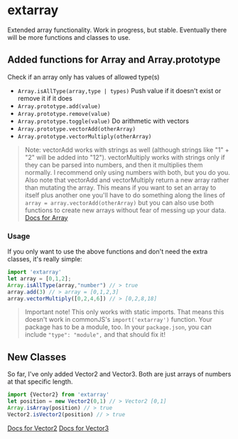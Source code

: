 # extarray
Extended array functionality. Work in progress, but stable. Eventually there will be more functions and classes to use.
## Added functions for Array and Array.prototype
Check if an array only has values of allowed type(s)
* `Array.isAllType(array,type | types)`
Push value if it doesn't exist or remove it if it does
* `Array.prototype.add(value)`
* `Array.prototype.remove(value)`
* `Array.prototype.toggle(value)`
Do arithmetic with vectors
* `Array.prototype.vectorAdd(otherArray)`
* `Array.prototype.vectorMultiply(otherArray)`
> Note: vectorAdd works with strings as well (although strings like "1" + "2" will be added into "12"). vectorMultiply works with strings only if they can be parsed into numbers, and then it multiplies them normally. I recommend only using numbers with both, but you do you.
> Also note that vectorAdd and vectorMultiply return a new array rather than mutating the array. This means if you want to set an array to itself plus another one you'll have to do something along the lines of `array = array.vectorAdd(otherArray)` but you can also use both functions to create new arrays without fear of messing up your data.
[Docs for Array](https://cdn.jsdelivr.net/gh/raphaelsiz/extraray/out/Array.html)
### Usage
If you only want to use the above functions and don't need the extra classes, it's really simple:
```js
import 'extarray'
let array = [0,1,2];
Array.isAllType(array,"number") // > true
array.add(3) // > array = [0,1,2,3]
array.vectorMultiply([0,2,4,6]) // > [0,2,8,18]
```
> Important note! This only works with static imports. That means this doesn't work in commonJS's `import('extarray')` function. Your package has to be a module, too. In your `package.json`, you can include `"type": "module",` and that should fix it!
## New Classes
So far, I've only added Vector2 and Vector3. Both are just arrays of numbers at that specific length.
```js
import {Vector2} from 'extarray'
let position = new Vector2(0,1) // > Vector2 [0,1]
Array.isArray(position) // > true
Vector2.isVector2(position) // > true
```
[Docs for Vector2](https://cdn.jsdelivr.net/gh/raphaelsiz/extraray/out/Vector2.html)
[Docs for Vector3](https://cdn.jsdelivr.net/gh/raphaelsiz/extraray/out/Vector3.html)